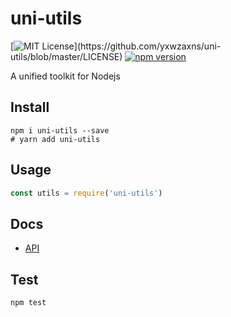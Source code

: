 # uni-utils

[![MIT License](https://img.shields.io/apm/l/atomic-design-ui.svg?)](https://github.com/yxwzaxns/uni-utils/blob/master/LICENSE)
[![npm version](https://badge.fury.io/js/uni-utils.svg)](https://badge.fury.io/js/uni-utils)

A unified toolkit for Nodejs

## Install

```
npm i uni-utils --save
# yarn add uni-utils

```

## Usage

```js
const utils = require('uni-utils')

```

## Docs
- [API](https://uni-utils.com/api)

## Test

```
npm test
```
